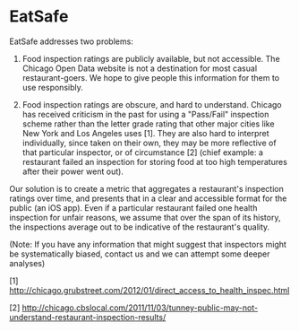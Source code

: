 EatSafe
=======

EatSafe addresses two problems:

1) Food inspection ratings are publicly available, but not accessible. The
Chicago Open Data website is not a destination for most casual restaurant-goers.
 We hope to give people this information for them to use responsibly.

2) Food inspection ratings are obscure, and hard to understand. Chicago has
received criticism in the past for using a "Pass/Fail" inspection scheme rather
than the letter grade rating that other major cities like New York and Los
Angeles uses [1]. They are also hard to interpret individually, since
taken on their own, they may be more reflective of that particular inspector,
or of circumstance [2] (chief example: a restaurant failed an inspection for
storing food at too high temperatures after their power went out).

Our solution is to create a metric that aggregates a restaurant's
inspection ratings over time, and presents that in a clear and accessible 
format for the public (an iOS app). Even if a particular restaurant failed
one health inspection for unfair reasons, we assume that over the span of its
history, the inspections average out to be indicative of the restaurant's
quality.

(Note: If you have any information that might suggest that inspectors might
be systematically biased, contact us and we can attempt some deeper analyses)

[1] http://chicago.grubstreet.com/2012/01/direct_access_to_health_inspec.html 

[2] http://chicago.cbslocal.com/2011/11/03/tunney-public-may-not-understand-restaurant-inspection-results/
